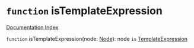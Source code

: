 # `function` isTemplateExpression

[Documentation Index](../README.md)

`function` isTemplateExpression(node: [Node](../private.interface.Node/README.md)): node `is` [TemplateExpression](../private.interface.TemplateExpression/README.md)